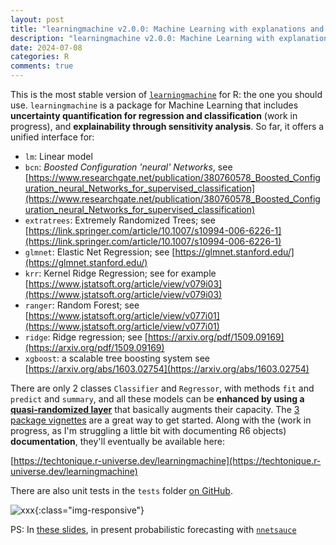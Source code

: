 ```yaml
---
layout: post
title: "learningmachine v2.0.0: Machine Learning with explanations and uncertainty quantification"
description: "learningmachine v2.0.0: Machine Learning with explanations and uncertainty quantification"
date: 2024-07-08
categories: R
comments: true
---
```


This is the most stable version of [`learningmachine`](https://github.com/Techtonique/learningmachine) for R: the one you should use. `learningmachine` is a package for Machine Learning that includes **uncertainty quantification for regression and classification** (work in progress), and **explainability through sensitivity analysis**. So far, it offers a unified interface for: 

- `lm`: Linear model
- `bcn`: *Boosted Configuration 'neural' Networks*, see [https://www.researchgate.net/publication/380760578_Boosted_Configuration_neural_Networks_for_supervised_classification](https://www.researchgate.net/publication/380760578_Boosted_Configuration_neural_Networks_for_supervised_classification)
- `extratrees`: Extremely Randomized Trees; see [https://link.springer.com/article/10.1007/s10994-006-6226-1](https://link.springer.com/article/10.1007/s10994-006-6226-1)
- `glmnet`: Elastic Net Regression; see [https://glmnet.stanford.edu/](https://glmnet.stanford.edu/)
- `krr`: Kernel Ridge Regression; see for example [https://www.jstatsoft.org/article/view/v079i03](https://www.jstatsoft.org/article/view/v079i03)
- `ranger`: Random Forest; see [https://www.jstatsoft.org/article/view/v077i01](https://www.jstatsoft.org/article/view/v077i01)
- `ridge`: Ridge regression; see [https://arxiv.org/pdf/1509.09169](https://arxiv.org/pdf/1509.09169)
- `xgboost`: a scalable tree boosting system see [https://arxiv.org/abs/1603.02754](https://arxiv.org/abs/1603.02754)

There are only 2 classes `Classifier` and `Regressor`, with methods `fit` and `predict` and `summary`, and all these models can be **enhanced by using a [quasi-randomized layer](https://github.com/Techtonique/nnetsauce)** that basically augments their capacity. The [3 package vignettes](https://github.com/Techtonique/learningmachine/tree/main/vignettes) are a great way to get started. Along with the (work in progress, as I'm struggling a little bit with documenting R6 objects) **documentation**, they'll eventually be available here:

[https://techtonique.r-universe.dev/learningmachine](https://techtonique.r-universe.dev/learningmachine)

There are also unit tests in the `tests` folder [on GitHub](https://github.com/Techtonique/learningmachine). 

![xxx]({{base}}/images/2024-03-25/2024-03-25-image1.png){:class="img-responsive"}      

PS: In [these slides](https://www.researchgate.net/publication/381957724_Probabilistic_Forecasting_with_RandomizedQuasi-Randomized_networks_presentation_at_the_International_Symposium_on_Forecasting_2024), in present probabilistic forecasting with [`nnetsauce`](https://github.com/Techtonique/nnetsauce)
